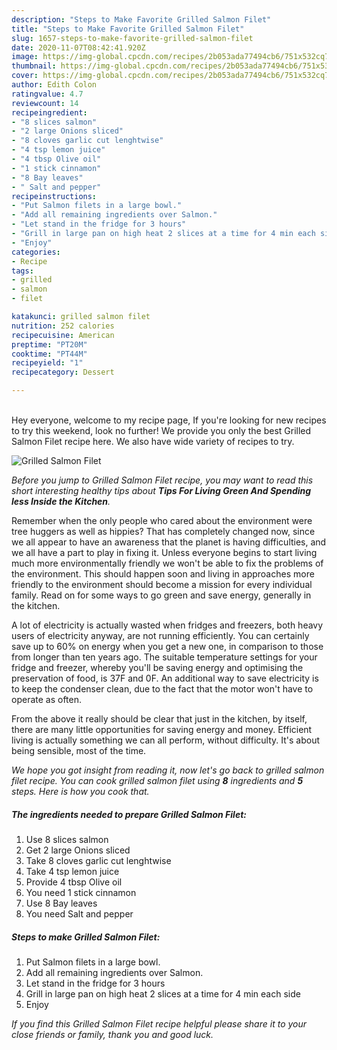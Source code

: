 ```yaml
---
description: "Steps to Make Favorite Grilled Salmon Filet"
title: "Steps to Make Favorite Grilled Salmon Filet"
slug: 1657-steps-to-make-favorite-grilled-salmon-filet
date: 2020-11-07T08:42:41.920Z
image: https://img-global.cpcdn.com/recipes/2b053ada77494cb6/751x532cq70/grilled-salmon-filet-recipe-main-photo.jpg
thumbnail: https://img-global.cpcdn.com/recipes/2b053ada77494cb6/751x532cq70/grilled-salmon-filet-recipe-main-photo.jpg
cover: https://img-global.cpcdn.com/recipes/2b053ada77494cb6/751x532cq70/grilled-salmon-filet-recipe-main-photo.jpg
author: Edith Colon
ratingvalue: 4.7
reviewcount: 14
recipeingredient:
- "8 slices salmon"
- "2 large Onions sliced"
- "8 cloves garlic cut lenghtwise"
- "4 tsp lemon juice"
- "4 tbsp Olive oil"
- "1 stick cinnamon"
- "8 Bay leaves"
- " Salt and pepper"
recipeinstructions:
- "Put Salmon filets in a large bowl."
- "Add all remaining ingredients over Salmon."
- "Let stand in the fridge for 3 hours"
- "Grill in large pan on high heat 2 slices at a time for 4 min each side"
- "Enjoy"
categories:
- Recipe
tags:
- grilled
- salmon
- filet

katakunci: grilled salmon filet 
nutrition: 252 calories
recipecuisine: American
preptime: "PT20M"
cooktime: "PT44M"
recipeyield: "1"
recipecategory: Dessert

---
```

<br>
Hey everyone, welcome to my recipe page, If you're looking for new recipes to try this weekend, look no further! We provide you only the best Grilled Salmon Filet recipe here. We also have wide variety of recipes to try.
<br>


![Grilled Salmon Filet](https://img-global.cpcdn.com/recipes/2b053ada77494cb6/751x532cq70/grilled-salmon-filet-recipe-main-photo.jpg)

<i>Before you jump to Grilled Salmon Filet recipe, you may want to read this short interesting healthy tips about 
<strong>Tips For Living Green And Spending less Inside the Kitchen</strong>.</i>
</br>

Remember when the only people who cared about the environment were tree huggers as well as hippies? That has completely changed now, since we all appear to have an awareness that the planet is having difficulties, and we all have a part to play in fixing it. Unless everyone begins to start living much more environmentally friendly we won't be able to fix the problems of the environment. This should happen soon and living in approaches more friendly to the environment should become a mission for every individual family. Read on for some ways to go green and save energy, generally in the kitchen.

A lot of electricity is actually wasted when fridges and freezers, both heavy users of electricity anyway, are not running efficiently. You can certainly save up to 60% on energy when you get a new one, in comparison to those from longer than ten years ago. The suitable temperature settings for your fridge and freezer, whereby you'll be saving energy and optimising the preservation of food, is 37F and 0F. An additional way to save electricity is to keep the condenser clean, due to the fact that the motor won't have to operate as often.

From the above it really should be clear that just in the kitchen, by itself, there are many little opportunities for saving energy and money. Efficient living is actually something we can all perform, without difficulty. It's about being sensible, most of the time.


<i>We hope you got insight from reading it, now let's go back to grilled salmon filet recipe. You can cook grilled salmon filet using <strong>8</strong> ingredients and <strong>5</strong> steps. Here is how you cook that.
</i>

##### The ingredients needed to prepare Grilled Salmon Filet:

1. Use 8 slices salmon
1. Get 2 large Onions sliced
1. Take 8 cloves garlic cut lenghtwise
1. Take 4 tsp lemon juice
1. Provide 4 tbsp Olive oil
1. You need 1 stick cinnamon
1. Use 8 Bay leaves
1. You need  Salt and pepper


##### Steps to make Grilled Salmon Filet:

1. Put Salmon filets in a large bowl.
1. Add all remaining ingredients over Salmon.
1. Let stand in the fridge for 3 hours
1. Grill in large pan on high heat 2 slices at a time for 4 min each side
1. Enjoy


<i>If you find this Grilled Salmon Filet recipe helpful please share it to your close friends or family, thank you and good luck.</i>
